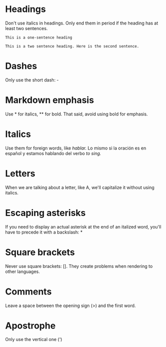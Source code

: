 # Headings

Don't use italics in headings. Only end them in period if the heading has at least two sentences.

    This is a one-sentence heading

    This is a two sentence heading. Here is the second sentence.

# Dashes

Only use the short dash: -

# Markdown emphasis

Use * for italics, ** for bold. That said, avoid using bold for emphasis.

# Italics

Use them for foreign words, like *hablar.* Lo mismo si la oración es en español y estamos hablando del verbo *to sing.*

# Letters

When we are talking about a letter, like A, we'll capitalize it without using italics.

# Escaping asterisks

If you need to display an actual asterisk at the end of an italized word, you'll have to precede it with a backslash: \*

# Square brackets

Never use square brackets: []. They create problems when rendering to other languages.

# Comments

Leave a space between the opening sign (>) and the first word.

# Apostrophe

Only use the vertical one (')